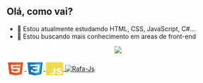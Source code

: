 ## Olá, como vai? 

- 🌱 Estou atualmente estudamdo HTML, CSS, JavaScript, C#...
- 👯 Estou buscando mais conhecimento em areas de front-end

<div align="center">
  <a href="https://github.com/AllShad">
  <img height="180em" src="https://github-readme-stats.vercel.app/api?username=AllShad&show_icons=true&theme=blue&include_all_commits=true&count_private=true"/>
</div>

<div style="display: inline_block"><br>
  <img align="center" alt="HTML" height="30" width="40" src="https://raw.githubusercontent.com/devicons/devicon/master/icons/html5/html5-original.svg">
  <img align="center" alt="CSS" height="30" width="40" src="https://raw.githubusercontent.com/devicons/devicon/master/icons/css3/css3-original.svg">
  <img align="center" alt="Js" height="30" width="40" src="https://raw.githubusercontent.com/devicons/devicon/master/icons/javascript/javascript-plain.svg">
  <img align="center" alt="Rafa-Js" height="30" width="40" src="https://cdn.jsdelivr.net/gh/devicons/devicon/icons/csharp/csharp-original.svg">
</div>
  
  ##
